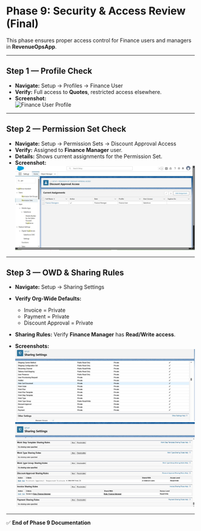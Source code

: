 # Phase 9: Security & Access Review (Final)  

This phase ensures proper access control for Finance users and managers in **RevenueOpsApp**.  

---

## Step 1 — Profile Check  

- **Navigate:** Setup → Profiles → Finance User  
- **Verify:** Full access to **Quotes**, restricted access elsewhere.  
- **Screenshot:**  
  ![Finance User Profile](./screenshots/09a_finance_profile.JPG)  

---

## Step 2 — Permission Set Check  

- **Navigate:** Setup → Permission Sets → Discount Approval Access  
- **Verify:** Assigned to **Finance Manager** user.  
- **Details:** Shows current assignments for the Permission Set.  
- **Screenshot:**  
  ![Permission Set Review](./screenshots/09b_permission_set_review.JPG)  

---

## Step 3 — OWD & Sharing Rules  

- **Navigate:** Setup → Sharing Settings  
- **Verify Org-Wide Defaults:**  
  - Invoice = Private  
  - Payment = Private  
  - Discount Approval = Private  

- **Sharing Rules:** Verify **Finance Manager** has **Read/Write access**.  
- **Screenshots:**  
  ![OWD Private](./screenshots/09c_owd_private.JPG)  
  ![Finance Sharing Rules](./screenshots/09d_sharing_rules_finance.JPG)  

---

✅ **End of Phase 9 Documentation**  
